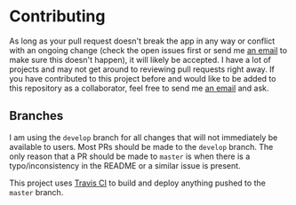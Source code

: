 # Contributing

As long as your pull request doesn't break the app in any way or conflict with an ongoing change (check the open issues first or send me [an email](mailto:dev@jfenn.me) to make sure this doesn't happen), it will likely be accepted. I have a lot of projects and may not get around to reviewing pull requests right away. If you have contributed to this project before and would like to be added to this repository as a collaborator, feel free to send me [an email](mailto:dev@jfenn.me) and ask.

## Branches

I am using the `develop` branch for all changes that will not immediately be available to users. Most PRs should be made to the `develop` branch. The only reason that a PR should be made to `master` is when there is a typo/inconsistency in the README or a similar issue is present.

This project uses [Travis CI](https://travis-ci.com/fennifith/Alarmio) to build and deploy anything pushed to the `master` branch.

